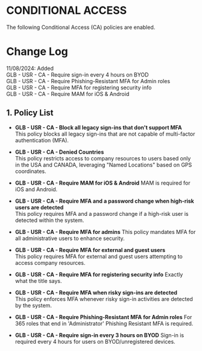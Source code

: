 # CONDITIONAL ACCESS

The following Conditional Access (CA) policies are enabled.

# Change Log

11/08/2024: Added  
GLB - USR - CA - Require sign-in every 4 hours on BYOD  
GLB - USR - CA - Require Phishing-Resistant MFA for Admin roles  
GLB - USR - CA - Require MFA for registering security info  
GLB - USR - CA - Require MAM for iOS & Android

## 1. Policy List

- **GLB - USR - CA - Block all legacy sign-ins that don't support MFA**  
  This policy blocks all legacy sign-ins that are not capable of multi-factor authentication (MFA).

- **GLB - USR - CA - Denied Countries**  
  This policy restricts access to company resources to users based only in the USA and CANADA, leveraging "Named Locations" based on GPS coordinates.

- **GLB - USR - CA - Require MAM for iOS & Android**
  MAM is required for iOS and Android.

- **GLB - USR - CA - Require MFA and a password change when high-risk users are detected**  
  This policy requires MFA and a password change if a high-risk user is detected within the system.

- **GLB - USR - CA - Require MFA for admins**
  This policy mandates MFA for all administrative users to enhance security.

- **GLB - USR - CA - Require MFA for external and guest users**  
  This policy requires MFA for external and guest users attempting to access company resources.

- **GLB - USR - CA - Require MFA for registering security info**
  Exactly what the title says.

- **GLB - USR - CA - Require MFA when risky sign-ins are detected**  
  This policy enforces MFA whenever risky sign-in activities are detected by the system.

- **GLB - USR - CA - Require Phishing-Resistant MFA for Admin roles**
  For 365 roles that end in 'Administrator' Phishing Resistant MFA is required.

- **GLB - USR - CA - Require sign-in every 3 hours on BYOD**
  Sign-in is required every 4 hours for users on BYOD/unregistered devices.